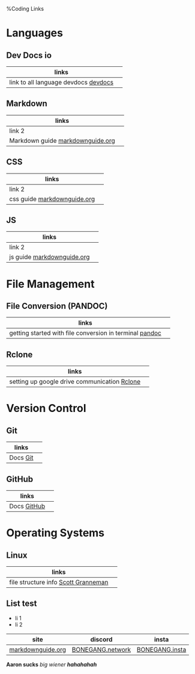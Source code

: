 %Coding Links

# Languages 

## Dev Docs io
|links |  |
| ------- | --------- |
| link to all language devdocs [devdocs](https://devdocs.io/) |  |

## Markdown
| links |  |
| ------- | --------- |
| link 2 |  |
| Markdown guide [markdownguide.org](https://www.markdownguide.org/getting-started/) | |

## CSS
| links |  |
| ------- | --------- |
| link 2 |  |
| css guide [markdownguide.org](https://www.markdownguide.org/getting-started/) | |

## JS
| links |  |
| ------- | --------- |
| link 2 |  |
| js guide [markdownguide.org](https://www.markdownguide.org/getting-started/) | |

# File Management

## File Conversion (PANDOC)
|links |  |
| ------- | --------- |
| getting started with file conversion in terminal [pandoc](https://pandoc.org/getting-started.html) |  |

## Rclone
|links |  |
| ------- | --------- |
| setting up google drive communication [Rclone](https://rclone.org/drive/) |  |

# Version Control

## Git
|links |  |
| ------- | --------- |
| Docs [Git](https://git-scm.com/doc) |  |

## GitHub
|links |  |
| ------- | --------- |
| Docs [GitHub](https://docs.github.com/en) |  |

# Operating Systems

## Linux

|links |  |
| ------- | --------- |
| file structure info [Scott Granneman](https://granneman.com/tech/linux/thelinuxenvironment/topleveldirectories#:~:text=%2F%20%3A%20The%20top%20level%20directory%20in,the%20root%20of%20a%20tree.) |  |

## List test
* li 1
* li 2
  
| site | discord | insta |
| ------- | --------- |---|
|[markdownguide.org](https://www.markdownguide.org/getting-started/) | [BONEGANG.network](https://discord.com/channels/907700818952736778/907700819409924150/908415129027244124) | [BONEGANG.insta](https://www.instagram.com/boneganginsta/)|

**Aaron sucks** *big wiener* ***hahahahah***
